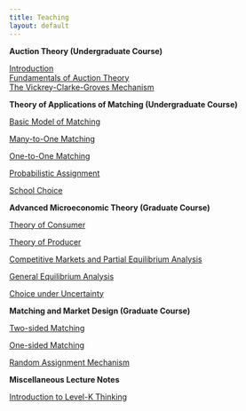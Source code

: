 ```yaml
---
title: Teaching
layout: default
---
```


**Auction Theory (Undergraduate Course)** 




[Introduction](https://github.com/haihan/haihan.github.io/raw/master/teaching/intromarketdesign/lecture01.pdf)  
[Fundamentals of Auction Theory](https://github.com/haihan/haihan.github.io/blob/master/teaching/intromarketdesign/lecture02.pdf)      
[The Vickrey-Clarke-Groves Mechanism
](https://github.com/haihan/haihan.github.io/blob/master/teaching/intromarketdesign/lecture03.pdf)    


  **Theory of Applications of Matching (Undergraduate Course)** 




[Basic Model of Matching](https://github.com/haihan/haihan.github.io/raw/master/teaching/intromatching/matching01.pdf)         
  
[Many-to-One Matching](https://github.com/haihan/haihan.github.io/raw/master/teaching/intromatching/matching02.pdf)       
  
[One-to-One Matching](https://github.com/haihan/haihan.github.io/raw/master/teaching/intromatching/matching03.pdf)         
  
[Probabilistic Assignment](https://github.com/haihan/haihan.github.io/raw/master/teaching/intromatching/matching04.pdf)     

[School Choice](https://github.com/haihan/haihan.github.io/raw/master/teaching/intromatching/matching04.pdf)     



**Advanced Microeconomic Theory (Graduate Course)** 





[Theory of Consumer]("/Teaching/micro/consumer.pdf")  

[Theory of Producer]("/Teaching/micro/consumer.pdf")  

[Competitive Markets and Partial Equilibrium Analysis]("/Teaching/micro/consumer.pdf")  

[General Equilibrium Analysis]("/Teaching/micro/consumer.pdf")  

[Choice under Uncertainty]("/Teaching/micro/consumer.pdf")	     





**Matching and Market Design (Graduate Course)** 




[Two-sided Matching]("/Teaching/micro/consumer.pdf")  

[One-sided Matching]("/Teaching/micro/consumer.pdf")    

[Random Assignment Mechanism]("Teaching/matching/RSM.pdf")





**Miscellaneous Lecture Notes**



[Introduction to Level-K Thinking](https://github.com/haihan/haihan.github.io/raw/master/teaching/micro/Level_k.pdf)

